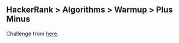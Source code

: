 ## HackerRank > Algorithms > Warmup > Plus Minus

Challenge from [here](https://www.hackerrank.com/challenges/plus-minus).

